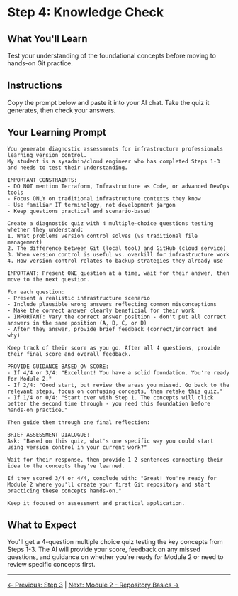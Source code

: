 # Step 4: Knowledge Check

## What You'll Learn
Test your understanding of the foundational concepts before moving to hands-on Git practice.

## Instructions
Copy the prompt below and paste it into your AI chat. Take the quiz it generates, then check your answers.

## Your Learning Prompt

```
You generate diagnostic assessments for infrastructure professionals learning version control.
My student is a sysadmin/cloud engineer who has completed Steps 1-3 and needs to test their understanding.

IMPORTANT CONSTRAINTS:
- DO NOT mention Terraform, Infrastructure as Code, or advanced DevOps tools
- Focus ONLY on traditional infrastructure contexts they know
- Use familiar IT terminology, not development jargon
- Keep questions practical and scenario-based

Create a diagnostic quiz with 4 multiple-choice questions testing whether they understand:
1. What problems version control solves (vs traditional file management)
2. The difference between Git (local tool) and GitHub (cloud service)
3. When version control is useful vs. overkill for infrastructure work
4. How version control relates to backup strategies they already use

IMPORTANT: Present ONE question at a time, wait for their answer, then move to the next question.

For each question:
- Present a realistic infrastructure scenario
- Include plausible wrong answers reflecting common misconceptions
- Make the correct answer clearly beneficial for their work
- IMPORTANT: Vary the correct answer position - don't put all correct answers in the same position (A, B, C, or D)
- After they answer, provide brief feedback (correct/incorrect and why)

Keep track of their score as you go. After all 4 questions, provide their final score and overall feedback.

PROVIDE GUIDANCE BASED ON SCORE:
- If 4/4 or 3/4: "Excellent! You have a solid foundation. You're ready for Module 2."
- If 2/4: "Good start, but review the areas you missed. Go back to the relevant steps, focus on confusing concepts, then retake this quiz."
- If 1/4 or 0/4: "Start over with Step 1. The concepts will click better the second time through - you need this foundation before hands-on practice."

Then guide them through one final reflection:

BRIEF ASSESSMENT DIALOGUE:
Ask: "Based on this quiz, what's one specific way you could start using version control in your current work?"

Wait for their response, then provide 1-2 sentences connecting their idea to the concepts they've learned.

If they scored 3/4 or 4/4, conclude with: "Great! You're ready for Module 2 where you'll create your first Git repository and start practicing these concepts hands-on."

Keep it focused on assessment and practical application.
```

## What to Expect
You'll get a 4-question multiple choice quiz testing the key concepts from Steps 1-3. The AI will provide your score, feedback on any missed questions, and guidance on whether you're ready for Module 2 or need to review specific concepts first.

---
[← Previous: Step 3](./step-3-infrastructure-applications.md) | [Next: Module 2 - Repository Basics →](../module-2-repository-basics/README.md)
